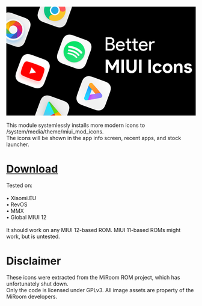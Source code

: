 ![banner](banner.png)

This module systemlessly installs more modern icons to /system/media/theme/miui_mod_icons.\
The icons will be shown in the app info screen, recent apps, and stock launcher.


# [Download](https://github.com/Magisk-Modules-Alt-Repo/Better-MIUI-Icons/releases)

Tested on:\
\
• Xiaomi.EU\
• RevOS\
• MMX\
• Global MIUI 12\
\
It should work on any MIUI 12-based ROM. MIUI 11-based ROMs might work, but is untested.


# Disclaimer
These icons were extracted from the MiRoom ROM project, which has unfortunately shut down.
\
Only the code is licensed under GPLv3. All image assets are property of the MiRoom developers.

